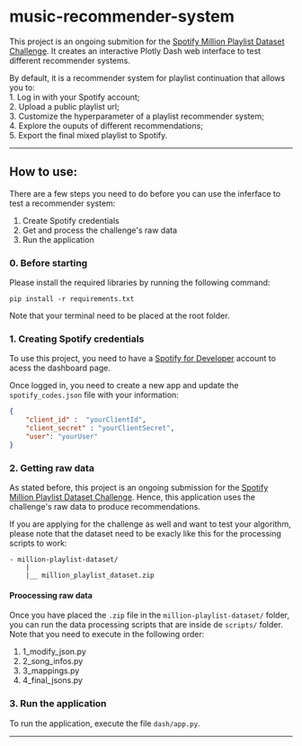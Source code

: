 # music-recommender-system

This project is an ongoing submition for the [Spotify Million Playlist Dataset Challenge](https://www.aicrowd.com/challenges/spotify-million-playlist-dataset-challenge). It creates an interactive Plotly Dash web interface to test different recommender systems.

By default, it is a recommender system for playlist continuation that allows you to:  
    1. Log in with your Spotify account;  
    2. Upload a public playlist url;  
    3. Customize the hyperparameter of a playlist recommender system;  
    4. Explore the ouputs of different recommendations;  
    5. Export the final mixed playlist to Spotify.  
   

---

## How to use:

There are a few steps you need to do before you can use the inferface to test a recommender system:  
1. Create Spotify credentials
2. Get and process the challenge's raw data
3. Run the application

### 0. Before starting

Please install the required libraries by running the following command:

```
pip install -r requirements.txt
```

Note that your terminal need to be placed at the root folder.

### 1. Creating Spotify credentials

To use this project, you need to have a [Spotify for Developer](https://developer.spotify.com/dashboard/) account to acess the dashboard page.


Once logged in, you need to create a new app and update the `spotify_codes.json` file with your information:
```json
{
    "client_id" :  "yourClientId",
    "client_secret" : "yourClientSecret",
    "user": "yourUser"
}
```

### 2. Getting raw data

As stated before, this project is an ongoing submission for the [Spotify Million Playlist Dataset Challenge](https://www.aicrowd.com/challenges/spotify-million-playlist-dataset-challenge). Hence, this application uses the challenge's raw data to produce recommendations.

If you are applying for the challenge as well and want to test your algorithm, please note that the dataset need to be exacly like this for the processing scripts to work:

```
- million-playlist-dataset/
    |
    |__ million_playlist_dataset.zip
```

#### Proocessing raw data

Once you have placed the `.zip` file in the `million-playlist-dataset/` folder, you can run the data processing scripts that are inside de `scripts/` folder. Note that you need to execute in the following order:

1. 1_modify_json.py
2. 2_song_infos.py
3. 3_mappings.py
4. 4_final_jsons.py

### 3. Run the application

To run the application, execute the file `dash/app.py`.


---
